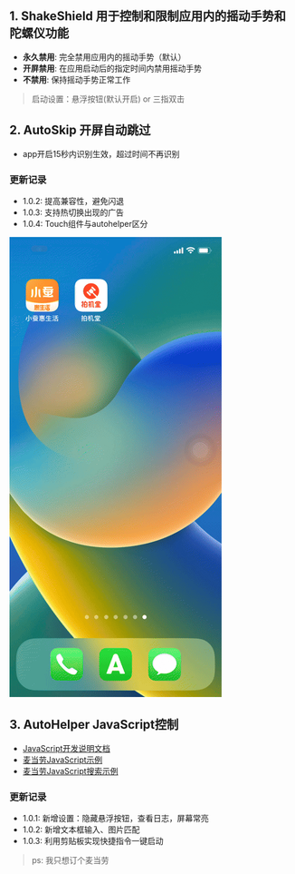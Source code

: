 

## 1. ShakeShield 用于控制和限制应用内的摇动手势和陀螺仪功能
- **永久禁用**: 完全禁用应用内的摇动手势（默认）
- **开屏禁用**: 在应用启动后的指定时间内禁用摇动手势
- **不禁用**: 保持摇动手势正常工作
> 启动设置：悬浮按钮(默认开启) or 三指双击

## 2. AutoSkip 开屏自动跳过
- app开启15秒内识别生效，超过时间不再识别
### 更新记录
- 1.0.2:
    提高兼容性，避免闪退
- 1.0.3:
    支持热切换出现的广告
- 1.0.4:
    Touch组件与autohelper区分

![效果](img/autoskip_demo.gif)

## 3. AutoHelper JavaScript控制
- [JavaScript开发说明文档](AutoHelper/JavaScript_Guide.md)
- [麦当劳JavaScript示例](AutoHelper/demo_McDonald.js)
- [麦当劳JavaScript搜索示例](AutoHelper/demo_mc_search.js)
### 更新记录
- 1.0.1:
    新增设置：隐藏悬浮按钮，查看日志，屏幕常亮
- 1.0.2:
    新增文本框输入、图片匹配
- 1.0.3:
    利用剪贴板实现快捷指令一键启动

> ps: 我只想订个麦当劳